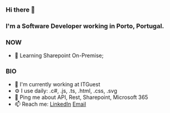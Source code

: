 ### Hi there 👋

### I'm a Software Developer working in Porto, Portugal.

### NOW

- 🎈 Learning Sharepoint On-Premise;

### BIO

- 🏢 I'm currently working at ITGuest
- ⚙️ I use daily: .c#, .js, .ts, .html, .css, .svg
- 💬 Ping me about API, Rest, Sharepoint, Microsoft 365 
- 📫 Reach me: [LinkedIn](www.linkedin.com/in/gon%C3%A7alomendes/) [Email](mailto:goncalo.mendes.dev@gmail.com)
